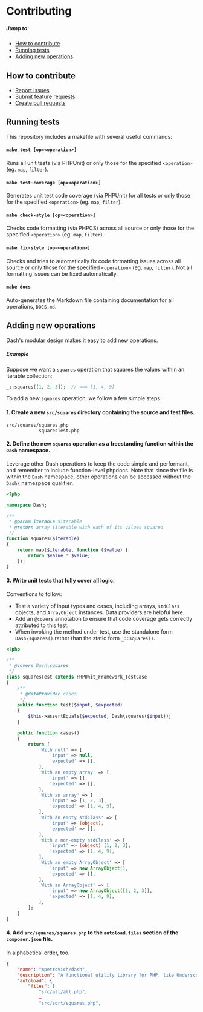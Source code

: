 Contributing
===

##### Jump to:
- [How to contribute](#how-to-contribute)
- [Running tests](#running-tests)
- [Adding new operations](#adding-new-operations)


How to contribute
---
- [Report issues](https://github.com/mpetrovich/Dash/issues)
- [Submit feature requests](https://github.com/mpetrovich/Dash/issues)
- [Create pull requests](https://github.com/mpetrovich/Dash/pulls)


Running tests
---
This repository includes a makefile with several useful commands:

#### `make test [op=<operation>]`
Runs all unit tests (via PHPUnit) or only those for the specified `<operation>` (eg. `map`, `filter`).

#### `make test-coverage [op=<operation>]`
Generates unit test code coverage (via PHPUnit) for all tests or only those for the specified `<operation>` (eg. `map`, `filter`).

#### `make check-style [op=<operation>]`
Checks code formatting (via PHPCS) across all source or only those for the specified `<operation>` (eg. `map`, `filter`).

#### `make fix-style [op=<operation>]`
Checks and tries to automatically fix code formatting issues across all source or only those for the specified `<operation>` (eg. `map`, `filter`). Not all formatting issues can be fixed automatically.

#### `make docs`
Auto-generates the Markdown file containing documentation for all operations, `DOCS.md`.


Adding new operations
---
Dash's modular design makes it easy to add new operations.

##### Example
Suppose we want a `squares` operation that squares the values within an iterable collection:

```php
_::squares([1, 2, 3]);  // === [1, 4, 9]
```

To add a new `squares` operation, we follow a few simple steps:

#### 1. Create a new `src/squares` directory containing the source and test files.

```
src/squares/squares.php
            squaresTest.php
```

#### 2. Define the new `squares` operation as a freestanding function within the `Dash` namespace.

Leverage other Dash operations to keep the code simple and performant, and remember to include function-level phpdocs. Note that since the file is within the `Dash` namespace, other operations can be accessed without the `Dash\` namespace qualifier.

```php
<?php

namespace Dash;

/**
 * @param iterable $iterable
 * @return array $iterable with each of its values squared
 */
function squares($iterable)
{
	return map($iterable, function ($value) {
		return $value * $value;
	});
}
```

#### 3. Write unit tests that fully cover all logic.

Conventions to follow:
- Test a variety of input types and cases, including arrays, `stdClass` objects, and `ArrayObject` instances. Data providers are helpful here.
- Add an `@covers` annotation to ensure that code coverage gets correctly attributed to this test.
- When invoking the method under test, use the standalone form `Dash\squares()` rather than the static form `_::squares()`.

```php
<?php

/**
 * @covers Dash\squares
 */
class squaresTest extends PHPUnit_Framework_TestCase
{
	/**
	 * @dataProvider cases
	 */
	public function test($input, $expected)
	{
		$this->assertEquals($expected, Dash\squares($input));
	}

	public function cases()
	{
		return [
			'With null' => [
				'input' => null,
				'expected' => [],
			],
			'With an empty array' => [
				'input' => [],
				'expected' => [],
			],
			'With an array' => [
				'input' => [1, 2, 3],
				'expected' => [1, 4, 9],
			],
			'With an empty stdClass' => [
				'input' => (object),
				'expected' => [],
			],
			'With a non-empty stdClass' => [
				'input' => (object) [1, 2, 3],
				'expected' => [1, 4, 9],
			],
			'With an empty ArrayObject' => [
				'input' => new ArrayObject(),
				'expected' => [],
			],
			'With an ArrayObject' => [
				'input' => new ArrayObject([1, 2, 3]),
				'expected' => [1, 4, 9],
			],
		];
	}
}
```

#### 4. Add `src/squares/squares.php` to the `autoload.files` section of the `composer.json` file.

In alphabetical order, too.

```json
{
	"name": "mpetrovich/dash",
	"description": "A functional utility library for PHP, like Underscore and Lodash",
	"autoload": {
		"files": [
			"src/all/all.php",
			…
			"src/sort/squares.php",
```
